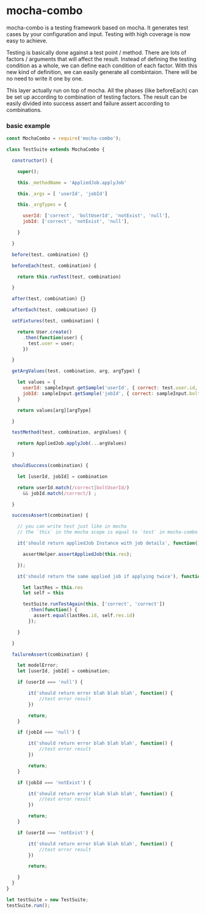 # mocha-combo

mocha-combo is a testing framework based on mocha. It generates test cases by your configuration and input. Testing with high coverage is now easy to achieve.

Testing is basically done against a test point / method. There are lots of factors / arguments that will affect the result. Instead of defining the testing condition as a whole, we can define each condition of each factor. With this new kind of definition, we can easily generate all combintaion. There will be no need to write it one by one.

This layer actually run on top of mocha. All the phases (like beforeEach) can be set up according to combination of testing factors. The result can be easily divided into success assert and failure assert according to combinations.

### basic example
```js
const MochaCombo = require('mocha-combo');

class TestSuite extends MochaCombo {

  constructor() {

    super();

    this._methodName = 'AppliedJob.applyJob'

    this._args = [ 'userId', 'jobId']

    this._argTypes = {

      userId: ['correct', 'boltUserId', 'notExist', 'null'],
      jobId: ['correct', 'notExist', 'null'],

    }

  }

  before(test, combination) {}

  beforeEach(test, combination) {

    return this.runTest(test, combination)

  }

  after(test, combination) {}

  afterEach(test, combination) {}

  setFixtures(test, combination) {

    return User.create()
      .then(function(user) {
        test.user = user;
      })

  }

  getArgValues(test, combination, arg, argType) {

    let values = {
      userId: sampleInput.getSample('userId', { correct: test.user.id, boltUserId: test.user.boltUserId }),
      jobId: sampleInput.getSample('jobId', { correct: sampleInput.boltAdId }),
    }

    return values[arg][argType]

  }

  testMethod(test, combination, argValues) {

    return AppliedJob.applyJob(...argValues)

  }

  shouldSuccess(combination) {

    let [userId, jobId] = combination

    return userId.match(/correct|boltUserId/)
      && jobId.match(/correct/) ;

  }

  successAssert(combination) {

    // you can write test just like in mocha
    // the `this` in the mocha scope is equal to `test` in mocha-combo phases.

    it('should return appliedJob Instance with job details', function() {

      assertHelper.assertAppliedJob(this.res);

    });

    it('should return the same applied job if applying twice'), function() {

      let lastRes = this.res
      let self = this

      testSuite.runTestAgain(this, ['correct', 'correct'])
        .then(function() {
          assert.equal(lastRes.id, self.res.id)
        });

    }

  }

  failureAssert(combination) {

    let modelError;
    let [userId, jobId] = combination;

    if (userId === 'null') {

        it('should return error blah blah blah', function() {
            //test error result
        })

        return;
    }

    if (jobId === 'null') {

        it('should return error blah blah blah', function() {
            //test error result
        })

        return;
    }

    if (jobId === 'notExist') {

        it('should return error blah blah blah', function() {
            //test error result
        })

        return;
    }

    if (userId === 'notExist') {

        it('should return error blah blah blah', function() {
            //test error result
        })

        return;

    }
  }
}

let testSuite = new TestSuite;
testSuite.run();
```
